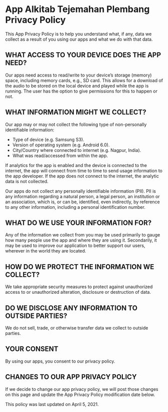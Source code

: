 # App Alkitab Tejemahan Plembang Privacy Policy

This App Privacy Policy is to help you understand what, if any, data we collect as a result of you using our apps and what we do with that data.


## WHAT ACCESS TO YOUR DEVICE DOES THE APP NEED?
Our apps need access to read/write to your device’s storage (memory) space, including memory cards, e.g., SD card. This allows for a download of the audio to be stored on the local device and played while the app is running. The user has the option to give permissions for this to happen or not.

## WHAT INFORMATION MIGHT WE COLLECT?
Our app may or may not collect the following type of non-personally identifiable information:
* Type of device (e.g. Samsung S3).
* Version of operating system (e.g. Android 6.0).
* City/Country where connected to internet (e.g. Nagpur, India).
* What was read/accessed from within the app.

If analytics for the app is enabled and the device is connected to the internet, the app will connect from time to time to send usage information to the app developer. If the app does not connect to the internet, the analytic data is not collected.

Our apps do not collect any personally identifiable information (PII). PII is any information regarding a natural person, a legal person, an institution or an association, which is, or can be, identified, even indirectly, by reference to any other information, including a personal identification number.


## WHAT DO WE USE YOUR INFORMATION FOR?

Any of the information we collect from you may be used primarily to gauge how many people use the app and where they are using it. Secondarily, it may be used to improve our application to better support our users, wherever in the world they are located.

## HOW DO WE PROTECT THE INFORMATION WE COLLECT?

We take appropriate security measures to protect against unauthorized access to or unauthorized alteration, disclosure or destruction of data.

## DO WE DISCLOSE ANY INFORMATION TO OUTSIDE PARTIES?

We do not sell, trade, or otherwise transfer data we collect to outside parties. 

## YOUR CONSENT

By using our apps, you consent to our privacy policy.


## CHANGES TO OUR APP PRIVACY POLICY

If we decide to change our app privacy policy, we will post those changes on this page and update the App Privacy Policy modification date below.

This policy was last updated on April 5, 2021.

